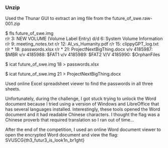 ### Unzip 

Used the Thunar GUI to extract an img file from the future_of_swe.raw-001.zip

$ fls future_of_swe.img               
r/r 3:  NEW VOLUME  (Volume Label Entry)
d/d 6:  System Volume Information
r/r 9:  meeting_notes.txt
r/r 12: AI_vs_Humanity.pdf
r/r 15: clippyGPT_log.txt
r/r * 18:       passwords.xlsx
r/r * 21:       ProjectNextBigThing.docx
v/v 4185987:    $MBR
v/v 4185988:    $FAT1
v/v 4185989:    $FAT2
V/V 4185990:    $OrphanFiles
                                                                                                            
$ icat future_of_swe.img 18 > passwords.xlsx  
                                                                                                            
$ icat future_of_swe.img 21 > ProjectNextBigThing.docx
                                                                                                            
Used online Excel spreadsheet viewer to find the passwords in all three sheets.

Unfortunately, during the challenge, I got stuck trying to unlock the Word document because I tried using a version of Windows and LibreOffice that has several languages installed.  Interestingly, these tools opened the Word document and it had readable Chinese characters.  I thought the flag was a Chinese proverb that required translation so I ran out of time...

After the end of the competition, I used an online Word document viewer to open the encrypted Word document and view the flag:
SVUSCG{th3_futur3_is_look1n_br1ght}

